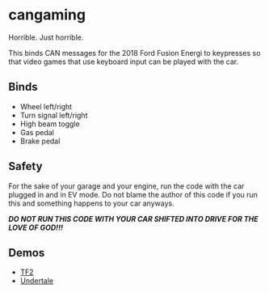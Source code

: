 # cangaming
Horrible. Just horrible.

This binds CAN messages for the 2018 Ford Fusion Energi to keypresses so that video games that use keyboard input can be played with the car.

## Binds
- Wheel left/right
- Turn signal left/right
- High beam toggle
- Gas pedal
- Brake pedal

## Safety
For the sake of your garage and your engine, run the code with the car plugged in and in EV mode. Do not blame the author of this code if you run this and something happens to your car anyways.

***DO NOT RUN THIS CODE WITH YOUR CAR SHIFTED INTO DRIVE FOR THE LOVE OF GOD!!!***

## Demos
- [TF2](https://twitter.com/nepeat/status/1059986157759414272)
- [Undertale](https://twitter.com/nepeat/status/1059993114117468160)
